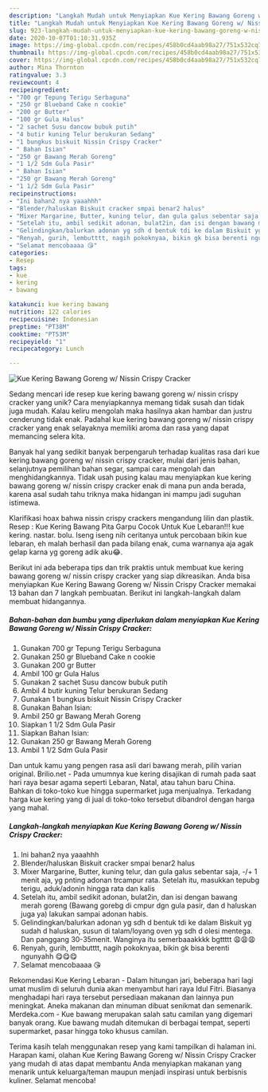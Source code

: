 ```yaml
---
description: "Langkah Mudah untuk Menyiapkan Kue Kering Bawang Goreng w/ Nissin Crispy Cracker Anti Gagal"
title: "Langkah Mudah untuk Menyiapkan Kue Kering Bawang Goreng w/ Nissin Crispy Cracker Anti Gagal"
slug: 923-langkah-mudah-untuk-menyiapkan-kue-kering-bawang-goreng-w-nissin-crispy-cracker-anti-gagal
date: 2020-10-07T01:10:31.935Z
image: https://img-global.cpcdn.com/recipes/458b0cd4aab98a27/751x532cq70/kue-kering-bawang-goreng-w-nissin-crispy-cracker-foto-resep-utama.jpg
thumbnail: https://img-global.cpcdn.com/recipes/458b0cd4aab98a27/751x532cq70/kue-kering-bawang-goreng-w-nissin-crispy-cracker-foto-resep-utama.jpg
cover: https://img-global.cpcdn.com/recipes/458b0cd4aab98a27/751x532cq70/kue-kering-bawang-goreng-w-nissin-crispy-cracker-foto-resep-utama.jpg
author: Mina Thornton
ratingvalue: 3.3
reviewcount: 4
recipeingredient:
- "700 gr Tepung Terigu Serbaguna"
- "250 gr Blueband Cake n cookie"
- "200 gr Butter"
- "100 gr Gula Halus"
- "2 sachet Susu dancow bubuk putih"
- "4 butir kuning Telur berukuran Sedang"
- "1 bungkus biskuit Nissin Crispy Cracker"
- " Bahan Isian"
- "250 gr Bawang Merah Goreng"
- "1 1/2 Sdm Gula Pasir"
- " Bahan Isian"
- "250 gr Bawang Merah Goreng"
- "1 1/2 Sdm Gula Pasir"
recipeinstructions:
- "Ini bahan2 nya yaaahhh"
- "Blender/haluskan Biskuit cracker smpai benar2 halus"
- "Mixer Margarine, Butter, kuning telur, dan gula galus sebentar saja, -/+ 1 menit aja, yg pnting adonan trcampur rata. Setelah itu, masukkan tepubg terigu, aduk/adonin hingga rata dan kalis"
- "Setelah itu, ambil sedikit adonan, bulat2in, dan isi dengan bawang merah goreng (Bawang gorebg di cmpur dgn gula pasir, dan d haluskan juga ya) lakukan sampai adonan habis."
- "Gelindingkan/balurkan adonan yg sdh d bentuk tdi ke dalam Biskuit yg sudah d haluskan, susun di talam/loyang oven yg sdh d olesi mentega. Dan panggang 30-35menit. Wanginya itu semerbaaakkkk bgttttt 😩😩😩"
- "Renyah, gurih, lembutttt, nagih pokoknyaa, bikin gk bisa berenti ngunyahh 😋😋😋"
- "Selamat mencobaaaa 😘"
categories:
- Resep
tags:
- kue
- kering
- bawang

katakunci: kue kering bawang 
nutrition: 122 calories
recipecuisine: Indonesian
preptime: "PT38M"
cooktime: "PT53M"
recipeyield: "1"
recipecategory: Lunch

---
```



![Kue Kering Bawang Goreng w/ Nissin Crispy Cracker](https://img-global.cpcdn.com/recipes/458b0cd4aab98a27/751x532cq70/kue-kering-bawang-goreng-w-nissin-crispy-cracker-foto-resep-utama.jpg)

Sedang mencari ide resep kue kering bawang goreng w/ nissin crispy cracker yang unik? Cara menyiapkannya memang tidak susah dan tidak juga mudah. Kalau keliru mengolah maka hasilnya akan hambar dan justru cenderung tidak enak. Padahal kue kering bawang goreng w/ nissin crispy cracker yang enak selayaknya memiliki aroma dan rasa yang dapat memancing selera kita.

Banyak hal yang sedikit banyak berpengaruh terhadap kualitas rasa dari kue kering bawang goreng w/ nissin crispy cracker, mulai dari jenis bahan, selanjutnya pemilihan bahan segar, sampai cara mengolah dan menghidangkannya. Tidak usah pusing kalau mau menyiapkan kue kering bawang goreng w/ nissin crispy cracker enak di mana pun anda berada, karena asal sudah tahu triknya maka hidangan ini mampu jadi suguhan istimewa.

Klarifikasi hoax bahwa nissin crispy crackers mengandung lilin dan plastik. Resep : Kue Kering Bawang Pita Garpu Cocok Untuk Kue Lebaran!!! kue kering. nastar. bolu. Iseng iseng nih ceritanya untuk percobaan bikin kue lebaran, eh malah berhasil dan pada bilang enak, cuma warnanya aja agak gelap karna yg goreng adik aku😂.


Berikut ini ada beberapa tips dan trik praktis untuk membuat kue kering bawang goreng w/ nissin crispy cracker yang siap dikreasikan. Anda bisa menyiapkan Kue Kering Bawang Goreng w/ Nissin Crispy Cracker memakai 13 bahan dan 7 langkah pembuatan. Berikut ini langkah-langkah dalam membuat hidangannya.

<!--inarticleads1-->

##### Bahan-bahan dan bumbu yang diperlukan dalam menyiapkan Kue Kering Bawang Goreng w/ Nissin Crispy Cracker:

1. Gunakan 700 gr Tepung Terigu Serbaguna
1. Gunakan 250 gr Blueband Cake n cookie
1. Gunakan 200 gr Butter
1. Ambil 100 gr Gula Halus
1. Gunakan 2 sachet Susu dancow bubuk putih
1. Ambil 4 butir kuning Telur berukuran Sedang
1. Gunakan 1 bungkus biskuit Nissin Crispy Cracker
1. Gunakan  Bahan Isian:
1. Ambil 250 gr Bawang Merah Goreng
1. Siapkan 1 1/2 Sdm Gula Pasir
1. Siapkan  Bahan Isian:
1. Gunakan 250 gr Bawang Merah Goreng
1. Ambil 1 1/2 Sdm Gula Pasir


Dan untuk kamu yang pengen rasa asli dari bawang merah, pilih varian original. Brilio.net - Pada umumnya kue kering disajikan di rumah pada saat hari raya besar agama seperti Lebaran, Natal, atau tahun baru China. Bahkan di toko-toko kue hingga supermarket juga menjualnya. Terkadang harga kue kering yang di jual di toko-toko tersebut dibandrol dengan harga yang mahal. 

<!--inarticleads2-->

##### Langkah-langkah menyiapkan Kue Kering Bawang Goreng w/ Nissin Crispy Cracker:

1. Ini bahan2 nya yaaahhh
1. Blender/haluskan Biskuit cracker smpai benar2 halus
1. Mixer Margarine, Butter, kuning telur, dan gula galus sebentar saja, -/+ 1 menit aja, yg pnting adonan trcampur rata. Setelah itu, masukkan tepubg terigu, aduk/adonin hingga rata dan kalis
1. Setelah itu, ambil sedikit adonan, bulat2in, dan isi dengan bawang merah goreng (Bawang gorebg di cmpur dgn gula pasir, dan d haluskan juga ya) lakukan sampai adonan habis.
1. Gelindingkan/balurkan adonan yg sdh d bentuk tdi ke dalam Biskuit yg sudah d haluskan, susun di talam/loyang oven yg sdh d olesi mentega. Dan panggang 30-35menit. Wanginya itu semerbaaakkkk bgttttt 😩😩😩
1. Renyah, gurih, lembutttt, nagih pokoknyaa, bikin gk bisa berenti ngunyahh 😋😋😋
1. Selamat mencobaaaa 😘


Rekomendasi Kue Kering Lebaran - Dalam hitungan jari, beberapa hari lagi umat muslim di seluruh dunia akan menyambut hari raya Idul Fitri. Biasanya menghadapi hari raya tersebut persediaan makanan dan lainnya pun meningkat. Aneka makanan dan minuman dibuat senikmat dan semenarik. Merdeka.com - Kue bawang merupakan salah satu camilan yang digemari banyak orang. Kue bawang mudah ditemukan di berbagai tempat, seperti supermarket, pasar hingga toko khusus camilan. 

Terima kasih telah menggunakan resep yang kami tampilkan di halaman ini. Harapan kami, olahan Kue Kering Bawang Goreng w/ Nissin Crispy Cracker yang mudah di atas dapat membantu Anda menyiapkan makanan yang menarik untuk keluarga/teman maupun menjadi inspirasi untuk berbisnis kuliner. Selamat mencoba!
